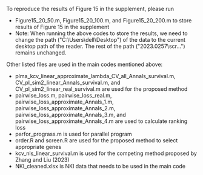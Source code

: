 To reproduce the results of Figure 15 in the supplement, please run

- Figure15_20_50.m, Figure15_20_100.m, and Figure15_20_200.m to store results of Figure 15 in the supplement
- Note: When running the above codes to store the results, we need to change the path ("C:\Users\dell\Desktop") of the data  to the current desktop path of the reader. The rest of the path ("2023.0257\scr\...") remains unchanged.

Other listed files are used in the main codes mentioned above:

- plma_kcv_linear_approximate_lambda_CV_all_Annals_survival.m, CV_pl_sim2_linear_Annals_survival.m, and CV_pl_sim2_linear_real_survival.m are used for the proposed method
- pairwise_loss.m, pairwise_loss_real.m, pairwise_loss_approximate_Annals_1.m, pairwise_loss_approximate_Annals_2.m, pairwise_loss_approximate_Annals_3.m, and pairwise_loss_approximate_Annals_4.m are used to calculate ranking loss
- parfor_prograss.m is used for parallel program
- order.R and screen.R are used for the proposed method to select appropriate genes 
- kcv_nls_linear_survival.m is used for the competing method proposed by Zhang and Liu (2023)
- NKI_cleaned.xlsx is NKI data that needs to be used in the main code
